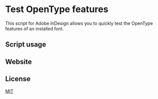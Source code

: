 # Test OpenType features

This script for Adobe InDesign allows you to quickly test the OpenType features of an installed font.

## Script usage



## Website


## License

[MIT](http://www.opensource.org/licenses/mit-license.php)